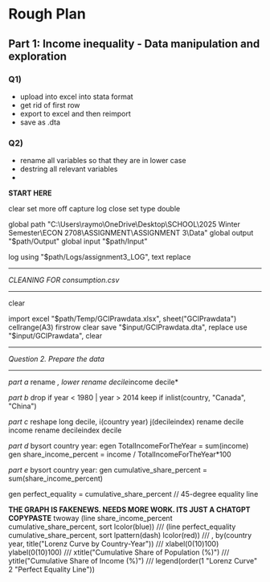 # Rough Plan 

## Part 1: Income inequality - Data manipulation and exploration

### Q1)
  - upload into excel into stata format
  - get rid of first row
  - export to excel and then reimport
  - save as .dta

### Q2)
  - rename all variables so that they are in lower case
  - destring all relevant variables
  - 


********START HERE********

  clear
set more off
capture log close
set type double

global path "C:\Users\raymo\OneDrive\Desktop\SCHOOL\2025 Winter Semester\ECON 2708\ASSIGNMENT\ASSIGNMENT 3\Data"
global output "$path/Output"
global input "$path/Input"

log using "$path/Logs/assignment3_LOG", text replace




******************************
*CLEANING FOR consumption.csv*
******************************



clear

import excel "$path/Temp/GCIPrawdata.xlsx", sheet("GCIPrawdata") cellrange(A3) firstrow clear
save "$input/GCIPrawdata.dta", replace
use "$input/GCIPrawdata", clear



******************************
*Question 2. Prepare the data*
******************************
*part a*
rename *, lower
rename decile*income decile*

*part b*
drop if year < 1980 | year > 2014
keep if inlist(country, "Canada", "China")

*part c*
reshape long decile, i(country year) j(decileindex)
rename decile income
rename decileindex decile

*part d* 
bysort country year: egen TotalIncomeForTheYear = sum(income)
gen share_income_percent = income / TotalIncomeForTheYear*100

*part e*
bysort country year: gen cumulative_share_percent = sum(share_income_percent)

gen perfect_equality = cumulative_share_percent  // 45-degree equality line

****THE GRAPH IS FAKENEWS. NEEDS MORE WORK. ITS JUST A CHATGPT COPYPASTE****
twoway (line share_income_percent cumulative_share_percent, sort lcolor(blue)) ///
       (line perfect_equality cumulative_share_percent, sort lpattern(dash) lcolor(red)) ///
       , by(country year, title("Lorenz Curve by Country-Year")) ///
       xlabel(0(10)100) ylabel(0(10)100) ///
       xtitle("Cumulative Share of Population (%)") ///
       ytitle("Cumulative Share of Income (%)") ///
       legend(order(1 "Lorenz Curve" 2 "Perfect Equality Line"))
